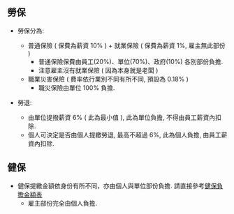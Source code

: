 ## 勞保

 * 勞保分為:
   - 普通保險 ( 保費為薪資 10% ) + 就業保險 ( 保費為薪資 1%, 雇主無此部份 )
     - 普通保險保費由員工(20%)、單位(70%)、政府(10%) 各別部份負擔.
     - 注意雇主沒有就業保險 ( 因為本身就是老闆 )
   - 職業災害保險 ( 費率依行業別不同有所不同, 預設為 0.18% )
     - 職災保險由單位 100% 負擔.

 * 勞退:
   - 由單位提撥薪資 6% ( 此為最小值 ), 此為單位負擔, 不得由員工薪資內扣除.
   - 個人可決定是否由個人提繳勞退, 最高不超過 6%, 此為個人負擔, 由員工薪資內扣除.


## 健保 

 * 健保提繳金額依身份有所不同，亦由個人與單位部份負擔. 請直接參考[健保負擔金額表](https://data.gov.tw/datasets/search?qs=%E5%81%A5%E4%BF%9D%E8%B2%BB%E8%B2%A0%E6%93%94%E9%87%91%E9%A1%8D%E8%A1%A8)
   - 雇主部份完全由個人負擔.
